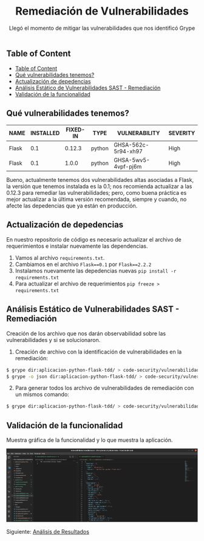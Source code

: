<div align="center">
  <h1>Remediación de Vulnerabilidades</h1>
</div>

<div align="center">
  Llegó el momento de mitigar las vulnerabilidades que nos identificó Grype
</div><br>

## Table of Content

- [Table of Content](#table-of-content)
- [Qué vulnerabilidades tenemos?](#qué-vulnerabilidades-tenemos)
- [Actualización de depedencias](#actualización-de-depedencias)
- [Análisis Estático de Vulnerabilidades SAST - Remediación](#análisis-estático-de-vulnerabilidades-sast---remediación)
- [Validación de la funcionalidad](#validación-de-la-funcionalidad)


## Qué vulnerabilidades tenemos?

|NAME|INSTALLED|FIXED-IN|TYPE|VULNERABILITY|SEVERITY|
|---|---|---|---|---|---|                
|Flask|0.1|0.12.3|python|GHSA-562c-5r94-xh97|High|      
|Flask|0.1|1.0.0|python|GHSA-5wv5-4vpf-pj6m|High|

Bueno, actualmente tenemos dos vulnerabilidades altas asociadas a Flask, la versión que tenemos instalada es la 0.1; nos recomienda actualizar a las 0.12.3 para remediar las vulnerabilidades; pero, como buena práctica es mejor actualizar a la última versión recomendada, siempre y cuando, no afecte las depedencias que ya están en producción.


## Actualización de depedencias

En nuestro repositorio de código es necesario actualizar el archivo de requerimientos e instalar nuevamente las dependencias.

1. Vamos al archivo `requirements.txt`.
2. Cambiamos en el archivo `Flask==0.1` por `Flask==2.2.2`
3. Instalamos nuevamente las depedencias nuevas `pip install -r requirements.txt`
4. Para actualizar el archivo de requerimientos `pip freeze > requirements.txt`


## Análisis Estático de Vulnerabilidades SAST - Remediación

Creación de los archivo que nos darán observabilidad sobre las vulnerabilidades y si se solucionaron.

1. Creación de archivo con la identificación de vulnerabilidades en la remediación:

```sh
$ grype dir:aplicacion-python-flask-tdd/ > code-security/vulnerabilidades-remediacion.txt # Genera archivo de vulnerabidades en formato txt
$ grype -o json dir:aplicacion-python-flask-tdd/ > code-security/vulnerabilidades-remediacion.json # Genera un archivo de vulnerabidades en formato json
```

2. Para generar todos los archivo de vulnerabilidades de remediación con un mismos comando:

```sh
$ grype dir:aplicacion-python-flask-tdd/ > code-security/vulnerabilidades-remediacion.txt && grype -o json dir:aplicacion-python-flask-tdd/ > code-security/vulnerabilidades-remediacion.json
```

## Validación de la funcionalidad

Muestra gráfica de la funcionalidad y lo que muestra la aplicación.

![Funcionamiento del repositorio](./images/vulnerabilidades-remediacion.png)


Siguiente: [Análisis de Resultados](06-analisis-resultados.md)